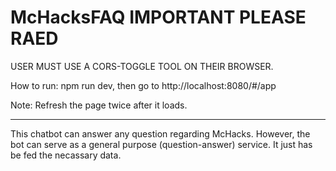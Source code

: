 # McHacksFAQ IMPORTANT PLEASE RAED

USER MUST USE A CORS-TOGGLE TOOL ON THEIR BROWSER.

How to run: npm run dev, then go to http://localhost:8080/#/app

Note: Refresh the page twice after it loads.

-----------------

This chatbot can answer any question regarding McHacks. However, the bot can serve as a general purpose (question-answer) service. It just has be fed the necassary data.
